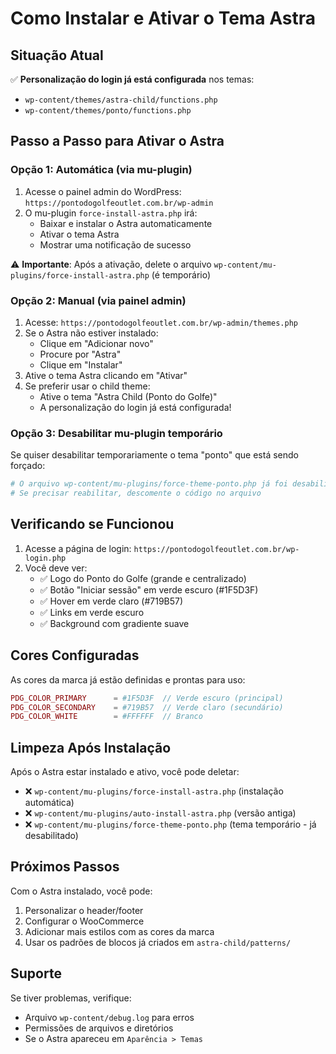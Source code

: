 # Como Instalar e Ativar o Tema Astra

## Situação Atual

✅ **Personalização do login já está configurada** nos temas:
- `wp-content/themes/astra-child/functions.php` 
- `wp-content/themes/ponto/functions.php`

## Passo a Passo para Ativar o Astra

### Opção 1: Automática (via mu-plugin)

1. Acesse o painel admin do WordPress: `https://pontodogolfeoutlet.com.br/wp-admin`
2. O mu-plugin `force-install-astra.php` irá:
   - Baixar e instalar o Astra automaticamente
   - Ativar o tema Astra
   - Mostrar uma notificação de sucesso

⚠️ **Importante**: Após a ativação, delete o arquivo `wp-content/mu-plugins/force-install-astra.php` (é temporário)

### Opção 2: Manual (via painel admin)

1. Acesse: `https://pontodogolfeoutlet.com.br/wp-admin/themes.php`
2. Se o Astra não estiver instalado:
   - Clique em "Adicionar novo"
   - Procure por "Astra"
   - Clique em "Instalar"
3. Ative o tema Astra clicando em "Ativar"
4. Se preferir usar o child theme:
   - Ative o tema "Astra Child (Ponto do Golfe)"
   - A personalização do login já está configurada!

### Opção 3: Desabilitar mu-plugin temporário

Se quiser desabilitar temporariamente o tema "ponto" que está sendo forçado:

```bash
# O arquivo wp-content/mu-plugins/force-theme-ponto.php já foi desabilitado
# Se precisar reabilitar, descomente o código no arquivo
```

## Verificando se Funcionou

1. Acesse a página de login: `https://pontodogolfeoutlet.com.br/wp-login.php`
2. Você deve ver:
   - ✅ Logo do Ponto do Golfe (grande e centralizado)
   - ✅ Botão "Iniciar sessão" em verde escuro (#1F5D3F)
   - ✅ Hover em verde claro (#719B57)
   - ✅ Links em verde escuro
   - ✅ Background com gradiente suave

## Cores Configuradas

As cores da marca já estão definidas e prontas para uso:

```php
PDG_COLOR_PRIMARY      = #1F5D3F  // Verde escuro (principal)
PDG_COLOR_SECONDARY    = #719B57  // Verde claro (secundário)  
PDG_COLOR_WHITE        = #FFFFFF  // Branco
```

## Limpeza Após Instalação

Após o Astra estar instalado e ativo, você pode deletar:

- ❌ `wp-content/mu-plugins/force-install-astra.php` (instalação automática)
- ❌ `wp-content/mu-plugins/auto-install-astra.php` (versão antiga)
- ❌ `wp-content/mu-plugins/force-theme-ponto.php` (tema temporário - já desabilitado)

## Próximos Passos

Com o Astra instalado, você pode:

1. Personalizar o header/footer
2. Configurar o WooCommerce
3. Adicionar mais estilos com as cores da marca
4. Usar os padrões de blocos já criados em `astra-child/patterns/`

## Suporte

Se tiver problemas, verifique:
- Arquivo `wp-content/debug.log` para erros
- Permissões de arquivos e diretórios
- Se o Astra apareceu em `Aparência > Temas`

